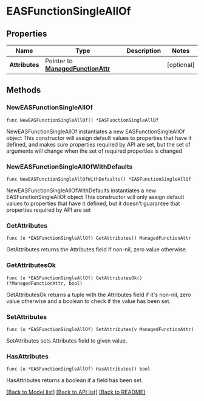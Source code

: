 # EASFunctionSingleAllOf

## Properties

Name | Type | Description | Notes
------------ | ------------- | ------------- | -------------
**Attributes** | Pointer to [**ManagedFunctionAttr**](ManagedFunction-Attr.md) |  | [optional] 

## Methods

### NewEASFunctionSingleAllOf

`func NewEASFunctionSingleAllOf() *EASFunctionSingleAllOf`

NewEASFunctionSingleAllOf instantiates a new EASFunctionSingleAllOf object
This constructor will assign default values to properties that have it defined,
and makes sure properties required by API are set, but the set of arguments
will change when the set of required properties is changed

### NewEASFunctionSingleAllOfWithDefaults

`func NewEASFunctionSingleAllOfWithDefaults() *EASFunctionSingleAllOf`

NewEASFunctionSingleAllOfWithDefaults instantiates a new EASFunctionSingleAllOf object
This constructor will only assign default values to properties that have it defined,
but it doesn't guarantee that properties required by API are set

### GetAttributes

`func (o *EASFunctionSingleAllOf) GetAttributes() ManagedFunctionAttr`

GetAttributes returns the Attributes field if non-nil, zero value otherwise.

### GetAttributesOk

`func (o *EASFunctionSingleAllOf) GetAttributesOk() (*ManagedFunctionAttr, bool)`

GetAttributesOk returns a tuple with the Attributes field if it's non-nil, zero value otherwise
and a boolean to check if the value has been set.

### SetAttributes

`func (o *EASFunctionSingleAllOf) SetAttributes(v ManagedFunctionAttr)`

SetAttributes sets Attributes field to given value.

### HasAttributes

`func (o *EASFunctionSingleAllOf) HasAttributes() bool`

HasAttributes returns a boolean if a field has been set.


[[Back to Model list]](../README.md#documentation-for-models) [[Back to API list]](../README.md#documentation-for-api-endpoints) [[Back to README]](../README.md)


